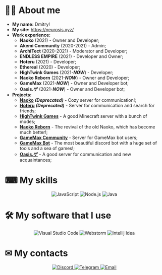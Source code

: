 

# 👨‍💻 About me

* **My name:** Dmitry!
* **My site:** https://neurosis.xyz/
* **Work experience:**
    - **Naoko** (2021) - Owner and Developer;
    - **Akemi Community** (2020-2021) - Admin;
    - **ArchiTect** (2020-2021) - Moderator and Developer;
    - **ENDLESS EMPIRE** (2021) - Developer and Owner;
    - **Hoteru** (2021) - Developer;
    - **Ethereal** (2020) - Developer;
    - **HighTwink Games** (2021-***NOW***) - Developer;
    - **Naoko Reborn** (2021-***NOW***) - Owner and Developer;
    - **GameMax** (2021-***NOW***) - Owner and Developer bot;
    - **Oasis.ゲ** (2021-***NOW***) - Owner and Developer bot;
* **Projects:**
    - [**Naoko**](https://discord.gg/SfRmKNjh6b) ***(Deprecated)*** - Cozy server for communication!;
    - [**Hoteru**](https://discord.gg/SfRmKNjh6b) ***(Deprecated)*** - Server for communication and search for friends;
    - [**HighTwink Games**](https://discord.gg/YP432z25UM) - A good Minecraft server with a bunch of modes;
    - [**Naoko Reborn**](https://discord.gg/pSXKf5J7Dc) - The revival of the old Naoko, which has become much better!;
    - [**GameMax Community**](https://discord.gg/tvfjpjYc7c) - Server for GameMax bot users;
    - [**GameMax Bot**](https://neurosis.xyz/gamemax) - The most beautiful discord bot with a huge set of tools and a sea of games!;
    - [**Oasis.ゲ**](https://discord.gg/9YRzDnmgFP) - A good server for communication and new acquaintances;

# ⌨ My skills
<p align="center">
    <img alt="JavaScript" src="https://img.shields.io/badge/JavaScript-F7DF1E?&style=for-the-badge&logo=JavaScript&logoColor=222222" />
    <img alt="Node.js" src="https://img.shields.io/badge/Node.js-339933?style=for-the-badge&logo=Node.js&logoColor=white" />
    <img alt="Java" src="https://img.shields.io/badge/Java-292929?style=for-the-badge&logo=Java&logoColor=e91f32" />

</p>

# 🛠 My software that I use
<p align="center">
    <img alt="Visual Studio Code" src="https://img.shields.io/badge/Visual%20Studio%20Code-007ACC?&style=for-the-badge&logo=Visual-Studio-Code&logoColor=white" />
    <img alt="Webstorm" src="https://img.shields.io/badge/Webstorm%20-4B32C3?&style=for-the-badge&logo=Webstorm&logoColor=white" />
    <img alt="Intellij Idea" src="https://img.shields.io/badge/Intellij Idea%20%20-fe315d?&style=for-the-badge&logo=Intellij-Idea&logoColor=white" />
</p>

# ✉ My contacts
<p align= "center">
    <a href="https://discord.gg/SfRmKNjh6b"> <img alt="Discord" src="https://img.shields.io/badge/Discord-7289DA?&style=for-the-badge&logo=Discord&logoColor=white" /> </a>
    <a href="https://t.me/neurosiyes"> <img alt="Telegram" src="https://img.shields.io/badge/Telegram-26A5E4?&style=for-the-badge&logo=Telegram&logoColor=white" /> </a>
    <a href="mailto:Harume-outlook.com"> <img alt="Email" src="https://img.shields.io/badge/Email-EA4335?&style=for-the-badge&logo=Gmail&logoColor=white" /> </a>
</p>
